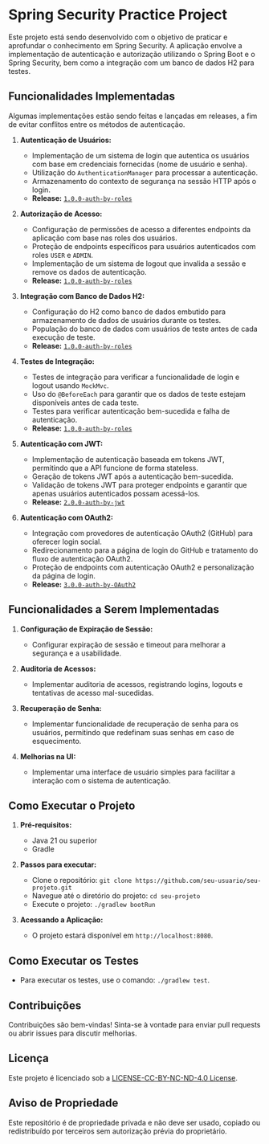 # Spring Security Practice Project

Este projeto está sendo desenvolvido com o objetivo de praticar e aprofundar o conhecimento em Spring Security. A aplicação envolve a implementação de autenticação e autorização utilizando o Spring Boot e o Spring Security, bem como a integração com um banco de dados H2 para testes.

## Funcionalidades Implementadas
Algumas implementações estão sendo feitas e lançadas em releases, a fim de evitar conflitos entre os métodos de autenticação.

1. **Autenticação de Usuários:**
   - Implementação de um sistema de login que autentica os usuários com base em credenciais fornecidas (nome de usuário e senha).
   - Utilização do `AuthenticationManager` para processar a autenticação.
   - Armazenamento do contexto de segurança na sessão HTTP após o login.
   - **Release:** [`1.0.0-auth-by-roles`](https://github.com/RafaelMoraes26/spring-security/tree/1.0.0-auth-by-roles)

2. **Autorização de Acesso:**
   - Configuração de permissões de acesso a diferentes endpoints da aplicação com base nas roles dos usuários.
   - Proteção de endpoints específicos para usuários autenticados com roles `USER` e `ADMIN`.
   - Implementação de um sistema de logout que invalida a sessão e remove os dados de autenticação.
   - **Release:** [`1.0.0-auth-by-roles`](https://github.com/RafaelMoraes26/spring-security/tree/1.0.0-auth-by-roles)

3. **Integração com Banco de Dados H2:**
   - Configuração do H2 como banco de dados embutido para armazenamento de dados de usuários durante os testes.
   - População do banco de dados com usuários de teste antes de cada execução de teste.
   - **Release:** [`1.0.0-auth-by-roles`](https://github.com/RafaelMoraes26/spring-security/tree/1.0.0-auth-by-roles)

4. **Testes de Integração:**
   - Testes de integração para verificar a funcionalidade de login e logout usando `MockMvc`.
   - Uso do `@BeforeEach` para garantir que os dados de teste estejam disponíveis antes de cada teste.
   - Testes para verificar autenticação bem-sucedida e falha de autenticação.
   - **Release:** [`1.0.0-auth-by-roles`](https://github.com/RafaelMoraes26/spring-security/tree/1.0.0-auth-by-roles)

5. **Autenticação com JWT:**
   - Implementação de autenticação baseada em tokens JWT, permitindo que a API funcione de forma stateless.
   - Geração de tokens JWT após a autenticação bem-sucedida.
   - Validação de tokens JWT para proteger endpoints e garantir que apenas usuários autenticados possam acessá-los.
   - **Release:** [`2.0.0-auth-by-jwt`](https://github.com/RafaelMoraes26/spring-security/tree/2.0.0-auth-by-jwt)

6. **Autenticação com OAuth2:**
   - Integração com provedores de autenticação OAuth2 (GitHub) para oferecer login social.
   - Redirecionamento para a página de login do GitHub e tratamento do fluxo de autenticação OAuth2.
   - Proteção de endpoints com autenticação OAuth2 e personalização da página de login.
   - **Release:** [`3.0.0-auth-by-OAuth2`](https://github.com/RafaelMoraes26/spring-security/tree/3.0.0-auth-by-oauth2)

## Funcionalidades a Serem Implementadas

1. **Configuração de Expiração de Sessão:**
   - Configurar expiração de sessão e timeout para melhorar a segurança e a usabilidade.

2. **Auditoria de Acessos:**
   - Implementar auditoria de acessos, registrando logins, logouts e tentativas de acesso mal-sucedidas.

3. **Recuperação de Senha:**
   - Implementar funcionalidade de recuperação de senha para os usuários, permitindo que redefinam suas senhas em caso de esquecimento.

4. **Melhorias na UI:**
   - Implementar uma interface de usuário simples para facilitar a interação com o sistema de autenticação.

## Como Executar o Projeto

1. **Pré-requisitos:**
   - Java 21 ou superior
   - Gradle

2. **Passos para executar:**
   - Clone o repositório: `git clone https://github.com/seu-usuario/seu-projeto.git`
   - Navegue até o diretório do projeto: `cd seu-projeto`
   - Execute o projeto: `./gradlew bootRun`

3. **Acessando a Aplicação:**
   - O projeto estará disponível em `http://localhost:8080`.

## Como Executar os Testes

- Para executar os testes, use o comando: `./gradlew test`.

## Contribuições

Contribuições são bem-vindas! Sinta-se à vontade para enviar pull requests ou abrir issues para discutir melhorias.

## Licença

Este projeto é licenciado sob a [LICENSE-CC-BY-NC-ND-4.0 License](LICENSE.md).

## Aviso de Propriedade

Este repositório é de propriedade privada e não deve ser usado, copiado ou redistribuído por terceiros sem autorização prévia do proprietário.
